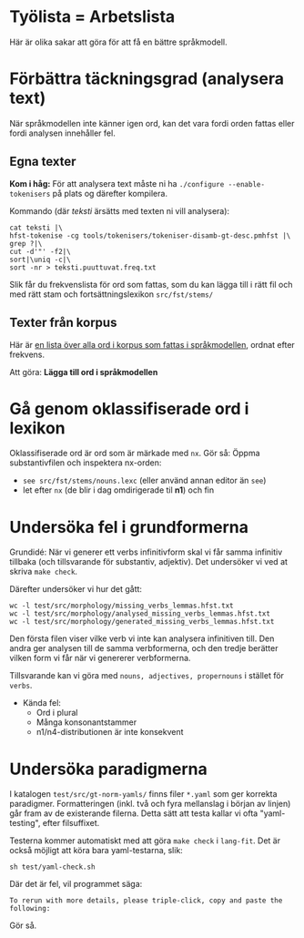 # Työlista = Arbetslista

Här är olika sakar att göra för att få en bättre språkmodell.


# Förbättra täckningsgrad (analysera text)

När språkmodellen inte känner igen ord, kan det vara fordi orden fattas eller fordi analysen innehåller fel.

## Egna texter
**Kom i håg:** För att analysera text måste ni ha `./configure --enable-tokenisers` på plats og därefter kompilera.

Kommando (där *teksti* ärsätts med texten ni vill analysera):

```
cat teksti |\
hfst-tokenise -cg tools/tokenisers/tokeniser-disamb-gt-desc.pmhfst |\
grep ?|\
cut -d'"' -f2|\
sort|\uniq -c|\
sort -nr > teksti.puuttuvat.freq.txt
```

Slik får du frekvenslista för ord som fattas, som du kan lägga till i rätt fil och med rätt stam och fortsättningslexikon `src/fst/stems/`

## Texter från korpus

Här är [en lista över alla ord i korpus som fattas i språkmodellen](files/missing_freq.txt), ordnat efter frekvens.

Att göra: **Lägga till ord i språkmodellen**


# Gå genom oklassifiserade ord i lexikon

Oklassifiserade ord är ord som är märkade med `nx`. Gör så: Öppma substantivfilen och inspektera nx-orden:

- `see src/fst/stems/nouns.lexc` (eller använd annan editor än `see`)
- let efter ` nx ` (de blir i dag omdirigerade til **n1**) och fin

# Undersöka fel i grundformerna

Grundidé: När vi generer ett verbs infinitivform skal vi får samma infinitiv tillbaka (och tillsvarande för substantiv, adjektiv). Det undersöker vi ved at skriva `make check`.

Därefter undersöker vi hur det gått:

```
wc -l test/src/morphology/missing_verbs_lemmas.hfst.txt 
wc -l test/src/morphology/analysed_missing_verbs_lemmas.hfst.txt
wc -l test/src/morphology/generated_missing_verbs_lemmas.hfst.txt 
```

Den första filen viser vilke verb vi inte kan analysera infinitiven till. Den andra ger analysen till de samma verbformerna, och den tredje berätter vilken form vi får när vi genererer verbformerna.

Tillsvarande kan vi göra med `nouns, adjectives, propernouns` i stället för `verbs`.

- Kända fel:
	- Ord i plural
	- Många konsonantstammer
	- n1/n4-distributionen är inte konsekvent

# Undersöka paradigmerna 

I katalogen `test/src/gt-norm-yamls/` finns filer `*.yaml` som ger korrekta paradigmer. Formatteringen (inkl. två och fyra mellanslag i början av linjen) går fram av de existerande filerna. Detta sätt att testa kallar vi ofta "yaml-testing", efter filsuffixet. 

Testerna kommer automatiskt med att göra `make check` i `lang-fit`. Det är också möjligt att köra bara yaml-testarna, slik:

```
sh test/yaml-check.sh
```

Där det är fel, vil programmet säga:

```
To rerun with more details, please triple-click, copy and paste the following:
```

Gör så.


